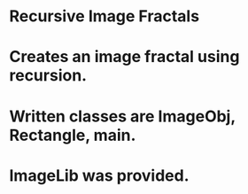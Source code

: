 # Recursive Image Fractals
# Creates an image fractal using recursion.
# Written classes are ImageObj, Rectangle, main.
# ImageLib was provided.